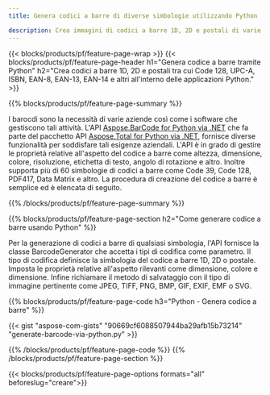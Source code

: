 ```yaml
---
title: Genera codici a barre di diverse simbologie utilizzando Python 

description: Crea immagini di codici a barre 1D, 2D e postali di varie simbologie tra cui 128 e QR in Python utilizzando poche righe di codice 
---
```


{{< blocks/products/pf/feature-page-wrap >}}
{{< blocks/products/pf/feature-page-header h1="Genera codice a barre tramite Python" h2="Crea codici a barre 1D, 2D e postali tra cui Code 128, UPC-A, ISBN, EAN-8, EAN-13, EAN-14 e altri all'interno delle applicazioni Python." >}}

{{% blocks/products/pf/feature-page-summary %}}

I barocdi sono la necessità di varie aziende così come i software che gestiscono tali attività. L'API [Aspose.BarCode for Python via .NET](https://products.aspose.com/barcode/python-net/) che fa parte del pacchetto API [Aspose.Total for Python via .NET](https://products.aspose.com/total/python-net/), fornisce diverse funzionalità per soddisfare tali esigenze aziendali. L'API è in grado di gestire le proprietà relative all'aspetto del codice a barre come altezza, dimensione, colore, risoluzione, etichetta di testo, angolo di rotazione e altro. Inoltre supporta più di 60 simbologie di codici a barre come Code 39, Code 128, PDF417, Data Matrix e altro. La procedura di creazione del codice a barre è semplice ed è elencata di seguito.

{{% /blocks/products/pf/feature-page-summary  %}}

{{% blocks/products/pf/feature-page-section  h2="Come generare codice a barre usando Python" %}}

Per la generazione di codici a barre di qualsiasi simbologia, l'API fornisce la classe BarcodeGenerator che accetta i tipi di codifica come parametro. Il tipo di codifica definisce la simbologia del codice a barre 1D, 2D o postale. Imposta le proprietà relative all'aspetto rilevanti come dimensione, colore e dimensione. Infine richiamare il metodo di salvataggio con il tipo di immagine pertinente come JPEG, TIFF, PNG, BMP, GIF, EXIF, EMF o SVG.

{{% blocks/products/pf/feature-page-code h3="Python - Genera codice a barre" %}}

{{< gist "aspose-com-gists" "90669cf6088507944ba29afb15b73214" "generate-barcode-via-python.py" >}}

{{% /blocks/products/pf/feature-page-code  %}}
{{% /blocks/products/pf/feature-page-section %}}

{{< blocks/products/pf/feature-page-options formats="all" beforeslug="creare">}}